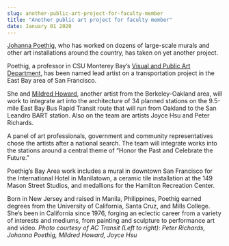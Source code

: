 ```yaml
---
slug: another-public-art-project-for-faculty-member
title: "Another public art project for faculty member"
date: January 01 2020
---
```


<p><a href="//vpa.csumb.edu/people/johanna-poethig">Johanna Poethig</a>, who has worked on dozens of large-scale murals and other art installations around the country, has taken on yet another project.
</p><p>Poethig, a professor in CSU Monterey Bay’s <a href="http://vpa.csumb.edu">Visual and Public Art Department,</a> has been named lead artist on a transportation project in the East Bay area of San Francisco.
</p><p>She and <a href="http://news.csumb.edu/news/2012/oct/11/art-social-change">Mildred Howard</a>, another artist from the Berkeley-Oakland area, will work to integrate art into the architecture of 34 planned stations on the 9.5-mile East Bay Bus Rapid Transit route that will run from Oakland to the San Leandro BART station. Also on the team are artists Joyce Hsu and Peter Richards.
</p><p>A panel of art professionals, government and community representatives chose the artists after a national search. The team will integrate works into the stations around a central theme of “Honor the Past and Celebrate the Future.”
</p><p>Poethig’s Bay Area work includes a mural in downtown San Francisco for the International Hotel in Manilatown, a ceramic tile installation at the 149 Mason Street Studios, and medallions for the Hamilton Recreation Center.
</p><p>Born in New Jersey and raised in Manila, Philippines, Poethig earned degrees from the University of California, Santa Cruz, and Mills College. She’s been in California since 1976, forging an eclectic career from a variety of interests and mediums, from painting and sculpture to performance art and video. <em>Photo courtesy of AC Transit  (Left to right): Peter Richards, Johanna Poethig, Mildred Howard, Joyce Hsu</em>
</p>
